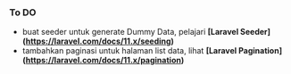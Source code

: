 ### To DO

- buat seeder untuk generate Dummy Data, pelajari **[Laravel Seeder] (https://laravel.com/docs/11.x/seeding)**
- tambahkan paginasi untuk halaman list data, lihat **[Laravel Pagination] (https://laravel.com/docs/11.x/pagination)**
